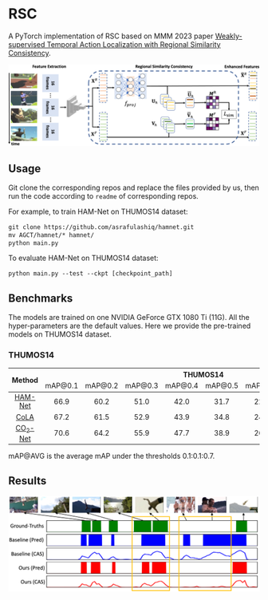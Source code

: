 # RSC

A PyTorch implementation of RSC based on MMM 2023 paper
[Weakly-supervised Temporal Action Localization with Regional Similarity Consistency]().

![Network Architecture](rsc.png)

## Usage

Git clone the corresponding repos and replace the files provided by us, then run the code according to `readme` of 
corresponding repos.

For example, to train HAM-Net on THUMOS14 dataset:
```
git clone https://github.com/asrafulashiq/hamnet.git
mv AGCT/hamnet/* hamnet/
python main.py
```

To evaluate HAM-Net on THUMOS14 dataset:
```
python main.py --test --ckpt [checkpoint_path]
```

## Benchmarks

The models are trained on one NVIDIA GeForce GTX 1080 Ti (11G). All the hyper-parameters are the default values. Here we provide the pre-trained models on THUMOS14 dataset.

### THUMOS14

<table>
<thead>
  <tr>
    <th rowspan="3">Method</th>
    <th colspan="8">THUMOS14</th>
    <th rowspan="3">Download</th>
  </tr>
  <tr>
    <td align="center">mAP@0.1</td>
    <td align="center">mAP@0.2</td>
    <td align="center">mAP@0.3</td>
    <td align="center">mAP@0.4</td>
    <td align="center">mAP@0.5</td>
    <td align="center">mAP@0.6</td>
    <td align="center">mAP@0.7</td>
    <td align="center">mAP@AVG</td>
  </tr>
</thead>
<tbody>
  <tr>
    <td align="center"><a href="https://github.com/asrafulashiq/hamnet">HAM-Net</a></td>
    <td align="center">66.9</td>
    <td align="center">60.2</td>
    <td align="center">51.0</td>
    <td align="center">42.0</td>
    <td align="center">31.7</td>
    <td align="center">22.1</td>
    <td align="center">12.0</td>
    <td align="center">40.9</td>
    <td align="center"><a href="https://1drv.ms/u/s!AtyHkt-GdJtIiwSrpPF3F94wOr4F?e=2bSjyz">OneDrive</a></td>
  </tr>
  <tr>
    <td align="center"><a href="https://github.com/zhang-can/CoLA">CoLA</a></td>
    <td align="center">67.2</td>
    <td align="center">61.5</td>
    <td align="center">52.9</td>
    <td align="center">43.9</td>
    <td align="center">34.8</td>
    <td align="center">24.9</td>
    <td align="center">13.0</td>
    <td align="center">42.6</td>
    <td align="center"><a href="https://1drv.ms/u/s!AtyHkt-GdJtIiwXQS-tauh7E-0yv?e=ukztyT">OneDrive</a></td>
  </tr>
  <tr>
    <td align="center"><a href="https://github.com/harlanhong/MM2021-CO2-Net">CO<sub>2</sub>-Net</a></td>
    <td align="center">70.6</td>
    <td align="center">64.2</td>
    <td align="center">55.9</td>
    <td align="center">47.7</td>
    <td align="center">38.9</td>
    <td align="center">26.0</td>
    <td align="center">13.6</td>
    <td align="center">45.3</td>
    <td align="center"><a href="https://1drv.ms/u/s!AtyHkt-GdJtIiwNl9__LaTp-qn9f?e=l4uAGe">OneDrive</a></td>
  </tr>
</tbody>
</table>

mAP@AVG is the average mAP under the thresholds 0.1:0.1:0.7.

## Results

![vis](vis.png)
